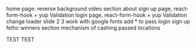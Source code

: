 home page: reverse background video
section about
sign up page, react-form-hook + yup Validation
login page, react-form-hook + yup Validation
change loader
slide 2 3
work with google fonts
add * to pass login sign up
fethc winners section
mechanism of cashing passed locations

TEST
TEST